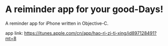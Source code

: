 A reiminder app for your good-Days!
========
A reminder app for iPhone written in Objective-C.

app link:
https://itunes.apple.com/cn/app/hao-ri-zi-ti-xing/id897128491?mt=8
